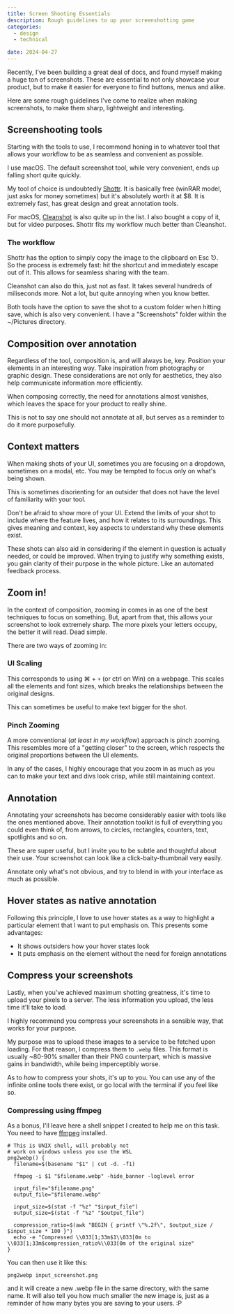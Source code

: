 ```yaml
---
title: Screen Shooting Essentials
description: Rough guidelines to up your screenshotting game
categories:
  - design
  - technical

date: 2024-04-27
---
```


Recently, I've been building a great deal of docs, and found myself making a
huge ton of screenshots. These are essential to not only showcase your product,
but to make it easier for everyone to find buttons, menus and alike.

Here are some rough guidelines I've come to realize when making screenshots,
to make them sharp, lightweight and interesting.

## Screenshooting tools

Starting with the tools to use, I recommend honing in to whatever tool that allows your
workflow to be as seamless and convenient as possible.

I use macOS. The default screenshot tool, while very convenient, ends up falling short quite quickly.

My tool of choice is undoubtedly [Shottr](https://shottr.cc/). It is basically free (winRAR model, just asks for money sometimes) but it's absolutely worth it at $8. It is extremely fast, has great design and great annotation tools.

For macOS, [Cleanshot](https://cleanshot.com/) is also quite up in the list. I also bought a copy of it, but for video purposes. Shottr fits my workflow much better than Cleanshot.

### The workflow

Shottr has the option to simply copy the image to the clipboard on Esc ⎋. So the process
is extremely fast: hit the shortcut and immediately escape out of it. This allows for
seamless sharing with the team.

Cleanshot can also do this, just not as fast. It takes several hundreds of miliseconds more. Not a lot, but quite annoying when you know better.

Both tools have the option to save the shot to a custom folder when hitting save, which is also very convenient. I have a "Screenshots" folder within the ~/Pictures directory.

## Composition over annotation

Regardless of the tool, composition is, and will always be, key. Position your elements
in an interesting way. Take inspiration from photography or graphic design. These considerations are not only for aesthetics, they also help communicate information more efficiently.

When composing correctly, the need for annotations almost vanishes, which leaves the space for your product to really shine.

This is not to say one should not annotate at all, but serves as a reminder to do it more purposefully.

## Context matters

When making shots of your UI, sometimes you are focusing on a dropdown, sometimes on a modal, etc. You may be tempted to focus only on what's being shown.

This is sometimes disorienting for an outsider that does not have the level of familiarity
with your tool.

Don't be afraid to show more of your UI. Extend the limits of your shot to include where
the feature lives, and how it relates to its surroundings. This gives meaning and context,
key aspects to understand why these elements exist.

These shots can also aid in considering if the element in question is actually needed, or could be improved. When trying to justify why something exists, you gain clarity of their purpose in the whole picture. Like an automated feedback process.

## Zoom in!

In the context of composition, zooming in comes in as one of the best techniques to focus
on something. But, apart from that, this allows your screenshot to look extremely sharp. The more pixels your letters occupy, the better it will read. Dead simple.

There are two ways of zooming in:

### UI Scaling

This corresponds to using ⌘ + `+` (or ctrl on Win) on a webpage. This scales all the elements and font sizes, which breaks the relationships between the original designs.

This can sometimes be useful to make text bigger for the shot.

### Pinch Zooming

A more conventional (_at least in my workflow_) approach is pinch zooming. This resembles more of a "getting closer" to the screen, which respects the original proportions between the UI elements.

In any of the cases, I highly encourage that you zoom in as much as you can to make your text and divs look crisp, while still maintaining context.

## Annotation

Annotating your screenshots has become considerably easier with tools like the ones mentioned above. Their annotation toolkit is full of everything you could even think of, from arrows, to circles, rectangles, counters, text, spotlights and so on.

These are super useful, but I invite you to be subtle and thoughtful about their use. Your screenshot can look like a click-baity-thumbnail very easily.

Annotate only what's not obvious, and try to blend in with your interface as much as possible.

## Hover states as native annotation

Following this principle, I love to use hover states as a way to highlight a particular element that I want to put emphasis on. This presents some advantages:

- It shows outsiders how your hover states look
- It puts emphasis on the element without the need for foreign annotations

## Compress your screenshots

Lastly, when you've achieved maximum shotting greatness, it's time to upload your pixels to a server. The less information you upload, the less time it'll take to load.

I highly recommend you compress your screenshots in a sensible way, that works for your purpose.

My purpose was to upload these images to a service to be fetched upon loading. For that reason, I compress them to `.webp` files. This format is usually ~80-90% smaller than their PNG counterpart, which is massive gains in bandwidth, while being imperceptibly worse.

As to _how_ to compress your shots, it's up to you. You can use any of the infinite online tools there exist, or go local with the terminal if you feel like so.

### Compressing using ffmpeg

As a bonus, I'll leave here a shell snippet I created to help me on this task. You need to have [ffmpeg](https://ffmpeg.org/) installed.

```shell
# This is UNIX shell, will probably not
# work on windows unless you use the WSL
png2webp() {
  filename=$(basename "$1" | cut -d. -f1)

  ffmpeg -i $1 "$filename.webp" -hide_banner -loglevel error

  input_file="$filename.png"
  output_file="$filename.webp"

  input_size=$(stat -f "%z" "$input_file")
  output_size=$(stat -f "%z" "$output_file")

  compression_ratio=$(awk "BEGIN { printf \"%.2f\", $output_size / $input_size * 100 }")
  echo -e "Compressed \\033[1;33m$1\\033[0m to \\033[1;33m$compression_ratio%\\033[0m of the original size"
}
```

You can then use it like this:

```shell
png2webp input_screenshot.png
```

and it will create a new .webp file in the same directory, with the same name. It will also tell you how much smaller the new image is, just as a reminder of how many bytes you are saving to your users. :P
